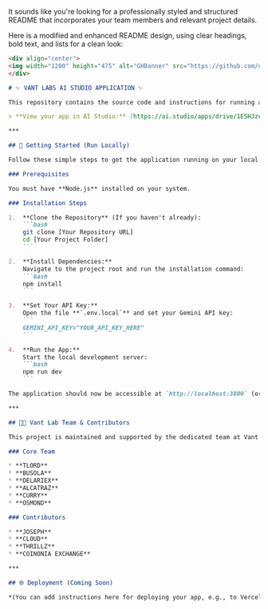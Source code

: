 It sounds like you're looking for a professionally styled and structured README that incorporates your team members and relevant project details.

Here is a modified and enhanced README design, using clear headings, bold text, and lists for a clean look:

````markdown
<div align="center">
<img width="1200" height="475" alt="GHBanner" src="https://github.com/user-attachments/assets/0aa67016-6eaf-458a-adb2-6e31a0763ed6" />
</div>

# ✨ VANT LABS AI STUDIO APPLICATION ✨

This repository contains the source code and instructions for running and deploying your **AI Studio application**.

> **View your app in AI Studio:** [https://ai.studio/apps/drive/1ESHJze5u4fONlO1BO8F8dEPF-DWKnEEk](https://ai.studio/apps/drive/1ESHJze5u4fONlO1BO8F8dEPF-DWKnEEk)

***

## 🚀 Getting Started (Run Locally)

Follow these simple steps to get the application running on your local machine.

### Prerequisites

You must have **Node.js** installed on your system.

### Installation Steps

1.  **Clone the Repository** (If you haven't already):
    ```bash
    git clone [Your Repository URL]
    cd [Your Project Folder]
    ```

2.  **Install Dependencies:**
    Navigate to the project root and run the installation command:
    ```bash
    npm install
    ```

3.  **Set Your API Key:**
    Open the file **`.env.local`** and set your Gemini API key:
    ```
    GEMINI_API_KEY="YOUR_API_KEY_HERE"
    ```

4.  **Run the App:**
    Start the local development server:
    ```bash
    npm run dev
    ```

The application should now be accessible at `http://localhost:3000` (or the port specified in your local environment).

***

## 👨‍💻 Vant Lab Team & Contributors

This project is maintained and supported by the dedicated team at Vant Lab:

### Core Team

* **TLORD**
* **BUSOLA**
* **DELARIEX**
* **ALCATRAZ**
* **CURRY**
* **OSMOND**

### Contributors

* **JOSEPH**
* **CLOUD**
* **THRILLZ**
* **COINONIA EXCHANGE**

***

## 🌐 Deployment (Coming Soon)

*(You can add instructions here for deploying your app, e.g., to Vercel, Netlify, or a custom host.)*
````
